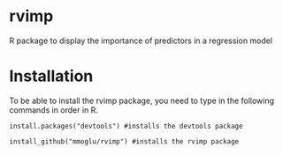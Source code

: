 # rvimp
R package to display the importance of predictors in a regression model

# Installation
To be able to install the rvimp package, you need to type in the following commands in order in R.
```
install.packages("devtools") #installs the devtools package
```
```
install_github("mmoglu/rvimp") #installs the rvimp package
```
